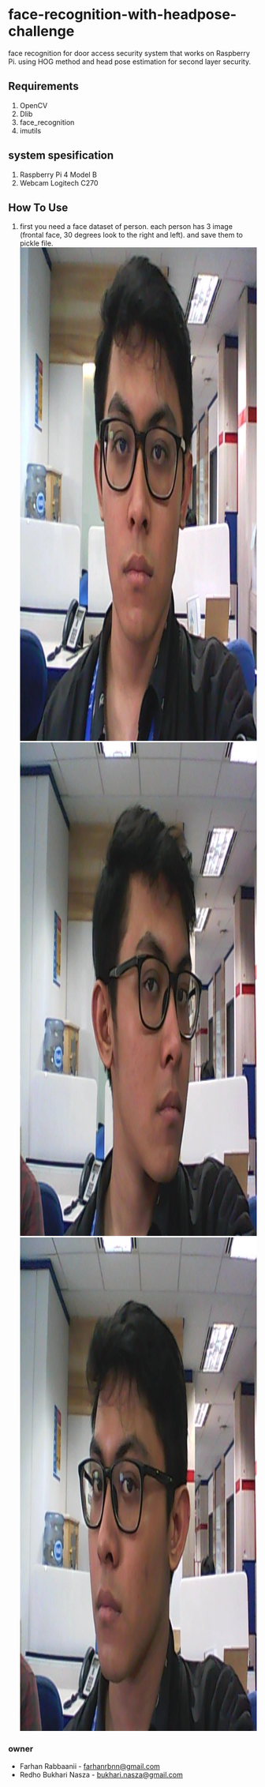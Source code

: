 # face-recognition-with-headpose-challenge
face recognition for door access security system that works on Raspberry Pi. using HOG method and head pose estimation for second layer security. 

## Requirements
1. OpenCV
2. Dlib
3. face_recognition
4. imutils

## system spesification
1. Raspberry Pi 4 Model B 
2. Webcam Logitech C270 

## How To Use
1. first you need a face dataset of person. each person has 3 image (frontal face, 30 degrees look to the right and left). and save them to pickle file.
   <!-- ![alt text](example-image/1.jpg)  -->
   <img src="example-image/1.jpg" width="1000" height="1000">
   <img src="example-image/2.jpg" width="1000" height="1000">
   <img src="example-image/3.jpg" width="1000" height="1000">

### owner
- Farhan Rabbaanii - farhanrbnn@gmail.com
- Redho Bukhari Nasza - bukhari.nasza@gmail.com
